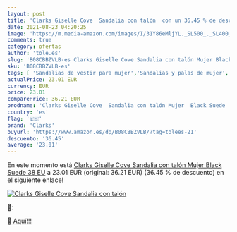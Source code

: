 ```yaml
---
layout: post
title: 'Clarks Giselle Cove  Sandalia con talón  con un 36.45 % de descuento'
date: 2021-08-23 04:20:25
image: 'https://m.media-amazon.com/images/I/31Y86eMljYL._SL500_._SL400_.jpg'
comments: true
category: ofertas
author: 'tole.es'
slug: 'B08CBBZVLB-es Clarks Giselle Cove Sandalia con talón Mujer Black Suede...'
sku: 'B08CBBZVLB-es'
tags: [ 'Sandalias de vestir para mujer','Sandalias y palas de mujer','Zapatos','Zapatos para mujer','Zapatos y complementos','clarks','sandalia', ]
actualPrice: 23.01 EUR
currency: EUR
price: 23.01
comparePrice: 36.21 EUR
prodname: 'Clarks Giselle Cove  Sandalia con talón Mujer  Black Suede  38 EU'
country: 'es'
flag: '🇪🇸'
brand: 'Clarks'
buyurl: 'https://www.amazon.es/dp/B08CBBZVLB/?tag=tolees-21'
descuento: '36.45'
average: '23.01'
---
```


En este momento está [Clarks Giselle Cove  Sandalia con talón Mujer  Black Suede  38 EU](https://www.amazon.es/dp/B08CBBZVLB/?tag=tolees-21) a 23.01 EUR (original: 36.21 EUR) (36.45 %  de descuento) en el siguiente enlace!

[![Clarks Giselle Cove  Sandalia con talón ](https://m.media-amazon.com/images/I/31Y86eMljYL._SL500_._SL400_.jpg)](https://www.amazon.es/dp/B08CBBZVLB/?tag=tolees-21)

🔎:


[🛒 Aquí!!!](https://www.amazon.es/dp/B08CBBZVLB/?tag=tolees-21)
